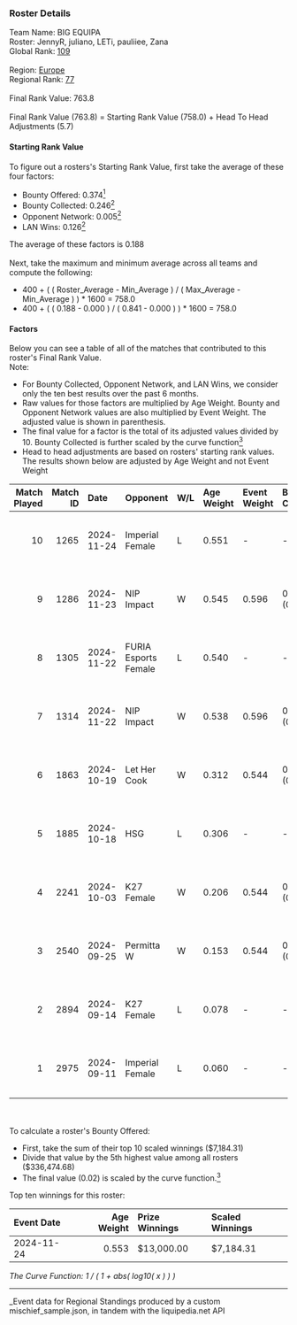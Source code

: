 ### Roster Details<br />
Team Name: BIG EQUIPA<br />
Roster: JennyR, juliano, LETi, pauliiee, Zana<br />
Global Rank: [109](../../standings_global_2025_03_01.md)<br />
<br />
Region: [Europe]( ../../standings_europe_2025_03_01.md)<br />
Regional Rank: [77]( ../../standings_europe_2025_03_01.md)<br />
<br />
Final Rank Value:  763.8<br />
<br />
Final Rank Value (763.8) = Starting Rank Value (758.0) + Head To Head Adjustments (5.7)<br />

#### Starting Rank Value<br />
To figure out a rosters's Starting Rank Value, first take the average of these four factors:<br />
- Bounty Offered: 0.374[<sup>1</sup>](#table2)
- Bounty Collected: 0.246[<sup>2</sup>](#table1)
- Opponent Network: 0.005[<sup>2</sup>](#table1)
- LAN Wins: 0.126[<sup>2</sup>](#table1)

The average of these factors is 0.188<br />
<br />
Next, take the maximum and minimum average across all teams and compute the following:<br />
- 400 + ( ( Roster_Average - Min_Average ) / ( Max_Average - Min_Average ) ) * 1600 = 758.0
- 400 + ( ( 0.188 - 0.000 ) / ( 0.841 - 0.000 ) ) * 1600 = 758.0


#### Factors<br />
Below you can see a table of all of the matches that contributed to this roster's Final Rank Value.<br />
Note:<br />

- For Bounty Collected, Opponent Network, and LAN Wins, we consider only the ten best results over the past 6 months.
- Raw values for those factors are multiplied by Age Weight. Bounty and Opponent Network values are also multiplied by Event Weight. The adjusted value is shown in parenthesis.
- The final value for a factor is the total of its adjusted values divided by 10. Bounty Collected is further scaled by the curve function[<sup>3</sup>](#curveFunction)
- Head to head adjustments are based on rosters' starting rank values. The results shown below are adjusted by Age Weight and not Event Weight
<span id="table1"></span><br />


| Match Played | Match ID | Date       | Opponent             | W/L | Age Weight | Event Weight | Bounty Collected | Opponent Network | LAN Wins  | H2H Adj. | Roster                                |
| -: | -: | :- | :- | :- | :- | :- | :- | :- | :- | -: | :- |
|           10 |     1265 | 2024-11-24 | Imperial Female      | L   | 0.551      | -            | -                | -                | -         |    -3.56 | JennyR, juliano, LETi, pauliiee, Zana |
|            9 |     1286 | 2024-11-23 | NIP Impact           | W   | 0.545      | 0.596        | 0.011 (0.004)    | 0.060 (0.019)    | 1 (0.545) |     7.01 | JennyR, juliano, LETi, pauliiee, Zana |
|            8 |     1305 | 2024-11-22 | FURIA Esports Female | L   | 0.540      | -            | -                | -                | -         |    -3.59 | JennyR, juliano, LETi, pauliiee, Zana |
|            7 |     1314 | 2024-11-22 | NIP Impact           | W   | 0.538      | 0.596        | 0.011 (0.004)    | 0.060 (0.019)    | 1 (0.538) |     6.98 | JennyR, juliano, LETi, pauliiee, Zana |
|            6 |     1863 | 2024-10-19 | Let Her Cook         | W   | 0.312      | 0.544        | 0.002 (0.000)    | 0.031 (0.005)    | 0 (0.000) |     3.29 | JennyR, juliano, LETi, pauliiee, Zana |
|            5 |     1885 | 2024-10-18 | HSG                  | L   | 0.306      | -            | -                | -                | -         |    -6.44 | JennyR, juliano, LETi, pauliiee, Zana |
|            4 |     2241 | 2024-10-03 | K27 Female           | W   | 0.206      | 0.544        | 0.007 (0.001)    | 0.052 (0.006)    | 0 (0.000) |     2.44 | JennyR, juliano, LETi, pauliiee, Zana |
|            3 |     2540 | 2024-09-25 | Permitta W           | W   | 0.153      | 0.544        | 0.003 (0.000)    | 0.042 (0.003)    | 0 (0.000) |     1.53 | JennyR, juliano, LETi, pauliiee, Zana |
|            2 |     2894 | 2024-09-14 | K27 Female           | L   | 0.078      | -            | -                | -                | -         |    -1.54 | JennyR, juliano, LETi, pauliiee, Zana |
|            1 |     2975 | 2024-09-11 | Imperial Female      | L   | 0.060      | -            | -                | -                | -         |    -0.39 | JennyR, juliano, LETi, pauliiee, Zana |

<br />
<span id="table2"></span><br />
To calculate a roster's Bounty Offered:<br />

- First, take the sum of their top 10 scaled winnings ($7,184.31)
- Divide that value by the 5th highest value among all rosters ($336,474.68)
- The final value (0.02) is scaled by the curve function.[<sup>3</sup>](#curveFunction)

Top ten winnings for this roster:<br />

| Event Date | Age Weight | Prize Winnings | Scaled Winnings |
| :- | -: | :- | :- |
| 2024-11-24 |      0.553 | $13,000.00     | $7,184.31       |


<span id="curveFunction"></span>_The Curve Function: 1 / ( 1 + abs( log10( x ) ) )_<br />

---
_Event data for Regional Standings produced by a custom mischief_sample.json, in tandem with the liquipedia.net API<br />
